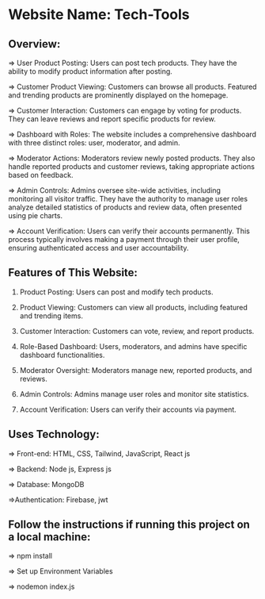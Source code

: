 # Website Name: Tech-Tools

## Overview:

=> User Product Posting:
    Users can post tech products.
    They have the ability to modify product information after posting.

=> Customer Product Viewing:
    Customers can browse all products.
    Featured and trending products are prominently displayed on the homepage.

=> Customer Interaction:
    Customers can engage by voting for products.
    They can leave reviews and report specific products for review.

=> Dashboard with Roles:
    The website includes a comprehensive dashboard with three distinct roles: user, moderator, and admin.

=> Moderator Actions:
    Moderators review newly posted products.
    They also handle reported products and customer reviews, taking appropriate actions based on feedback.

=> Admin Controls:
    Admins oversee site-wide activities, including monitoring all visitor traffic.
    They have the authority to manage user roles analyze detailed statistics of products and review data, often presented using pie charts.

=> Account Verification:
    Users can verify their accounts permanently.
    This process typically involves making a payment through their user profile, ensuring authenticated access and user accountability.

## Features of This Website:
1. Product Posting: Users can post and modify tech products.
   
2. Product Viewing: Customers can view all products, including featured and trending items.

3. Customer Interaction: Customers can vote, review, and report products.
   
4. Role-Based Dashboard: Users, moderators, and admins have specific dashboard functionalities.

5. Moderator Oversight: Moderators manage new, reported products, and reviews.

6. Admin Controls: Admins manage user roles and monitor site statistics.

7. Account Verification: Users can verify their accounts via payment.


## Uses Technology:
=> Front-end: HTML, CSS, Tailwind, JavaScript, React js

=> Backend: Node js, Express js

=> Database: MongoDB

=>Authentication: Firebase, jwt

## Follow the instructions if running this project on a local machine:
=> npm install

=> Set up Environment Variables

=> nodemon index.js
